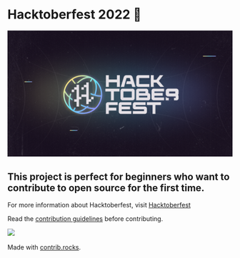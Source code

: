 # Hacktoberfest 2022 🚀
![image](./hacktoberfest.png)

## This project is perfect for beginners who want to contribute to open source for the first time.
For more information about Hacktoberfest, visit [Hacktoberfest](https://hacktoberfest.com/)

Read the [contribution guidelines](./CONTRIBUTING.md) before contributing.

<a href="https://github.com/xHyroM/hacktoberfest/graphs/contributors">
  <img src="https://contrib.rocks/image?repo=xHyroM/hacktoberfest" />
</a>

Made with [contrib.rocks](https://contrib.rocks).